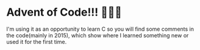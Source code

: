 # Advent of Code!!! 🎄🎅🎁

I'm using it as an opportunity to learn C so you will find some comments in the code(mainly in 2015), which show where I learned something new or used it for the first time.
